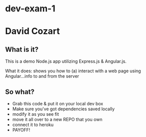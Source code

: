 # dev-exam-1
# David Cozart

## What is it? 
This is a demo Node.js app utilizing Express.js & Angular.js. 

What it does: shows you how to (a) interact with a web page using Angular...info to and from the server

## So what? 

- Grab this code & put it on your local dev box
- Make sure you've got dependencies saved locally
- modify it as you see fit
- move it all over to a new REPO that you own
- connect it to heroku
- PAYOFF! 
